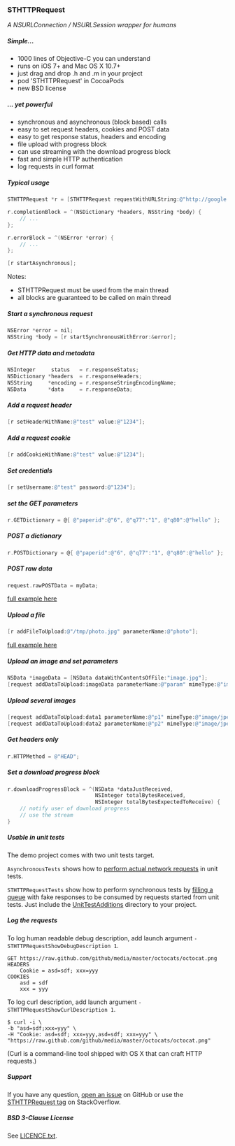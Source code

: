 ### STHTTPRequest

_A NSURLConnection / NSURLSession wrapper for humans_

##### Simple...

-   1000 lines of Objective-C you can understand
-   runs on iOS 7+ and Mac OS X 10.7+
-   just drag and drop .h and .m in your project
-   pod 'STHTTPRequest' in CocoaPods
-   new BSD license

##### ... yet powerful

-   synchronous and asynchronous (block based) calls
-   easy to set request headers, cookies and POST data
-   easy to get response status, headers and encoding
-   file upload with progress block
-   can use streaming with the download progress block
-   fast and simple HTTP authentication
-   log requests in curl format

##### Typical usage

```Objective-C
STHTTPRequest *r = [STHTTPRequest requestWithURLString:@"http://google.com"];

r.completionBlock = ^(NSDictionary *headers, NSString *body) {
    // ...
};

r.errorBlock = ^(NSError *error) {
    // ...
};

[r startAsynchronous];
```

Notes:

- STHTTPRequest must be used from the main thread
- all blocks are guaranteed to be called on main thread

##### Start a synchronous request

```Objective-C
NSError *error = nil;
NSString *body = [r startSynchronousWithError:&error];
```

##### Get HTTP data and metadata

```Objective-C
NSInteger     status   = r.responseStatus;
NSDictionary *headers  = r.responseHeaders;
NSString     *encoding = r.responseStringEncodingName;
NSData       *data     = r.responseData;
```

##### Add a request header

```Objective-C
[r setHeaderWithName:@"test" value:@"1234"];
```

##### Add a request cookie

```Objective-C
[r addCookieWithName:@"test" value:@"1234"];
```

##### Set credentials

```Objective-C
[r setUsername:@"test" password:@"1234"];
```

##### set the GET parameters

```Objective-C
r.GETDictionary = @{ @"paperid":@"6", @"q77":"1", @"q80":@"hello" };
```

##### POST a dictionary

```Objective-C
r.POSTDictionary = @{ @"paperid":@"6", @"q77":"1", @"q80":@"hello" };
```

##### POST raw data

```Objective-C
request.rawPOSTData = myData;
```

[full example here](http://stackoverflow.com/questions/19176289/sthttprequest-how-to-postdata-not-key-value/19226132#19226132)

##### Upload a file

```Objective-C
[r addFileToUpload:@"/tmp/photo.jpg" parameterName:@"photo"];
```

[full example here](http://stackoverflow.com/questions/23605292/http-post-request-to-send-an-image/23631175#23631175)

##### Upload an image and set parameters

```Objective-C
NSData *imageData = [NSData dataWithContentsOfFile:"image.jpg"];
[request addDataToUpload:imageData parameterName:@"param" mimeType:@"image/jpeg" fileName:@"file_name"];
```

##### Upload several images

```Objective-C
[request addDataToUpload:data1 parameterName:@"p1" mimeType:@"image/jpeg" fileName:@"name1"];
[request addDataToUpload:data2 parameterName:@"p2" mimeType:@"image/jpeg" fileName:@"name2"];
```

##### Get headers only

```Objective-C
r.HTTPMethod = @"HEAD";
```

##### Set a download progress block

```Objective-C
r.downloadProgressBlock = ^(NSData *dataJustReceived,
                            NSInteger totalBytesReceived,
                            NSInteger totalBytesExpectedToReceive) {
    // notify user of download progress
    // use the stream
}
```

##### Usable in unit tests

The demo project comes with two unit tests target.

`AsynchronousTests` shows how to [perform actual network requests](https://github.com/nst/STHTTPRequest/blob/master/Demo%20Project/Unit%20Tests/STHTTPRequestAsyncTests.m) in unit tests.

`STHTTPRequestTests` show how to perform synchronous tests by [filling a queue](https://github.com/nst/STHTTPRequest/blob/master/Demo%20Project/Unit%20Tests/STHTTPRequestTests.m#L42-L74) with fake responses to be consumed by requests started from unit tests. Just include the [UnitTestAdditions](https://github.com/nst/STHTTPRequest/tree/master/Demo%20Project/Unit%20Tests) directory to your project.

##### Log the requests

To log human readable debug description, add launch argument `-STHTTPRequestShowDebugDescription 1`.

    GET https://raw.github.com/github/media/master/octocats/octocat.png
    HEADERS
        Cookie = asd=sdf; xxx=yyy
    COOKIES
        asd = sdf
        xxx = yyy

To log curl description, add launch argument `-STHTTPRequestShowCurlDescription 1`.

    $ curl -i \
    -b "asd=sdf;xxx=yyy" \
    -H "Cookie: asd=sdf; xxx=yyy,asd=sdf; xxx=yyy" \
    "https://raw.github.com/github/media/master/octocats/octocat.png"

(Curl is a command-line tool shipped with OS X that can craft HTTP requests.)

##### Support

If you have any question, [open an issue](https://github.com/nst/STHTTPRequest/issues/new) on GitHub or use the [STHTTPRequest tag](http://stackoverflow.com/questions/tagged/sthttprequest) on StackOverflow.

##### BSD 3-Clause License

See [LICENCE.txt](LICENCE.txt).
